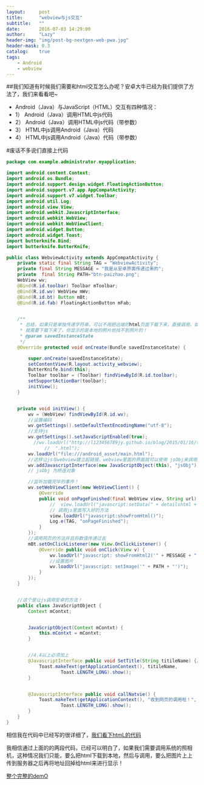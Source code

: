 ```yaml
---
layout:     post
title:      "webview与js交互"
subtitle:   ""
date:       2016-07-03 14:29:00
author:     "Lazy"
header-img: "img/post-bg-nextgen-web-pwa.jpg"
header-mask: 0.3
catalog:    true
tags:
    - Android
    - webview
---
```














##我们知道有时候我们需要和html交互怎么办呢？安卓大牛已经为我们提供了方法了，我们来看看吧~
- Android（Java）与JavaScript（HTML）交互有四种情况：
- 1） Android（Java）调用HTML中js代码
- 2） Android（Java）调用HTML中js代码（带参数）
- 3） HTML中js调用Android（Java）代码
- 4） HTML中js调用Android（Java）代码（带参数）




#废话不多说们直接上代码
```java
package com.example.administrator.myapplication;

import android.content.Context;
import android.os.Bundle;
import android.support.design.widget.FloatingActionButton;
import android.support.v7.app.AppCompatActivity;
import android.support.v7.widget.Toolbar;
import android.util.Log;
import android.view.View;
import android.webkit.JavascriptInterface;
import android.webkit.WebView;
import android.webkit.WebViewClient;
import android.widget.Button;
import android.widget.Toast;
import butterknife.Bind;
import butterknife.ButterKnife;

public class WebviewActivity extends AppCompatActivity {
    private static final String TAG = "WebviewActivity";
    private final String MESSAGE = "我是从安卓界面传递过来的";
    private  final String PATH="btn-paizhao.png";
    WebView wv;
    @Bind(R.id.toolbar) Toolbar mToolbar;
    @Bind(R.id.wv) WebView mWv;
    @Bind(R.id.bt) Button mBt;
    @Bind(R.id.fab) FloatingActionButton mFab;


    /**
     * 总结，如果只是单独传递字符串，可以不用把远端的html页面下载下来，直接调用，如果涉及到显示图片
     * 就需要下载下来了，你显示的是本地的照片他找不到照片的！
     * @param savedInstanceState
     */
    @Override protected void onCreate(Bundle savedInstanceState) {

        super.onCreate(savedInstanceState);
        setContentView(R.layout.activity_webview);
        ButterKnife.bind(this);
        Toolbar toolbar = (Toolbar) findViewById(R.id.toolbar);
        setSupportActionBar(toolbar);
        initView();
    }


    private void initView() {
        wv = (WebView) findViewById(R.id.wv);
        //设置编码
        wv.getSettings().setDefaultTextEncodingName("utf-8");
        //支持js
        wv.getSettings().setJavaScriptEnabled(true);
          //wv.loadUrl("http://l123456789jy.github.io/blog/2015/01/16/test" +
              //  ".html");
        wv.loadUrl("file:///android_asset/main.html");
        //这样让js与webview建立起链接，webview里面的界面就可以使用 jsObj来调用安卓里面的写好的方法了
        wv.addJavascriptInterface(new JavaScriptObject(this), "jsObj");     //
        // jsObj 为桥连对象

        //监听加载完毕的事件！
        wv.setWebViewClient(new WebViewClient() {
            @Override
            public void onPageFinished(final WebView view, String url) {
                //  view.loadUrl("javascript:setData(" + detailshtml + ")");
                // 调用js里面写入好的方法
                view.loadUrl("javascript:showFromHtml()");
                Log.e(TAG, "onPageFinished");
            }
        });
        //调用网页的方法并且将数值传递过去
        mBt.setOnClickListener(new View.OnClickListener() {
            @Override public void onClick(View v) {
                wv.loadUrl("javascript: showFromHtml2('" + MESSAGE + "')");
                //设置图片
                wv.loadUrl("javascript: setImage('" + PATH + "')");
            }
        });
    }


    //这个是让js调用安卓的方法！
    public class JavaScriptObject {
        Context mContxt;


        JavaScriptObject(Context mContxt) {
            this.mContxt = mContxt;
        }


        //4.4以上必须加上
        @JavascriptInterface public void SetTitle(String titileName) {//获取标题！
            Toast.makeText(getApplicationContext(), titileName,
                    Toast.LENGTH_LONG).show();
        }


        @JavascriptInterface public void callNatvie() {
            Toast.makeText(getApplicationContext(), "收到网页的调用啦！",
                    Toast.LENGTH_LONG).show();
        }
    }
}


```

相信我在代码中已经写的很详细了，[我们看下htmL的代码](https://github.com/l123456789jy/AndroidTestDemo/blob/master/Demo/src/main/assets/main.html)



我相信通过上面的的两段代码，已经可以明白了，如果我们需要调用系统的照相机，这种情况我们只能，要么把html下载到本地，然后与调用，要么把图片上上传到服务器之后再将地址回掉给html来进行显示！

[整个完整的demO](https://github.com/l123456789jy/AndroidTestDemo/blob/master/Demo/src/main/java/com/example/administrator/myapplication/WebviewActivity.java)
